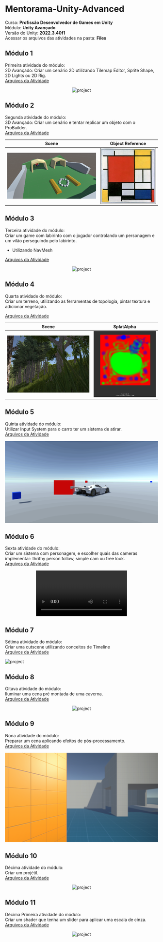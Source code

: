 # Mentorama-Unity-Advanced

Curso: **Profissão Desenvolvedor de Games em Unity**<br/>
Módulo: **Unity Avançado**<br/>
Versão do Unity: **2022.3.40f1**<br/>
Acessar os arquivos das atividades na pasta: **Files**

## Módulo 1

Primeira atividade do módulo:<br/>
2D Avançado: Criar um cenário 2D utilizando Tilemap Editor, Sprite Shape, 2D Lights ou 2D Rig.<br/>
[Arquivos da Atividade](https://github.com/franciscodelgaudio/Mentorama-Unity-Advanced/tree/main/Files/Module1)

<div align="center">
  <img src="/Files/Module1/Game.gif" alt="project"/>
</div>

## Módulo 2

Segunda atividade do módulo:<br/>
3D Avançado: Criar um cenário e tentar replicar um objeto com o ProBuilder.<br/>
[Arquivos da Atividade](https://github.com/franciscodelgaudio/Mentorama-Unity-Advanced/tree/main/Files/Module2)

| Scene | Object Reference |
| :----: | :----: |
| <img src="/Files/Module2/Scene.png" alt="project"/> | <img src="/Files/Module2/Object.png" alt="project"/> |

## Módulo 3

Terceira atividade do módulo:<br/>
Criar um game com labirinto com o jogador controlando um personagem e um vilão perseguindo pelo labirinto.
- Utilizando NavMesh</br>

[Arquivos da Atividade](https://github.com/franciscodelgaudio/Mentorama-Unity-Advanced/tree/main/Files/Module3)

<div align="center">
  <img src="/Files/Module3/Game.gif" alt="project"/>
</div>

## Módulo 4

Quarta atividade do módulo:<br/>
Criar um terreno, utilizando as ferramentas de topologia, pintar textura e adicionar vegetação.<br/>

[Arquivos da Atividade](https://github.com/franciscodelgaudio/Mentorama-Unity-Advanced/tree/main/Files/Module4)

| Scene | SplatAlpha |
| :----: | :----: |
| <img src="/Files/Module4/Game.png" alt="project"/> | <img src="/Files/Module4/SplatAlpha.png" alt="project"/> |

## Módulo 5

Quinta atividade do módulo:<br/>
Utilizar Input System para o carro ter um sistema de atirar.<br/>
[Arquivos da Atividade](https://github.com/franciscodelgaudio/Mentorama-Unity-Advanced/tree/main/Files/Module5)

<div align="center">
  <img src="/Files/Module5/Game.gif" alt="project"/>
</div>

## Módulo 6

Sexta atividade do módulo:<br/>
Criar um sistema com personagem, e escolher quais das cameras implementar: thrithy person follow, simple cam ou free look.<br/>
[Arquivos da Atividade](https://github.com/franciscodelgaudio/Mentorama-Unity-Advanced/tree/main/Files/Module6)

<div align="center">
  <video src="https://github.com/user-attachments/assets/bc1f9255-55a6-4b0d-8a3a-df7bb037e317" alt="project"/>
</div>
  
## Módulo 7

Sétima atividade do módulo:<br/>
Criar uma cutscene utilizando conceitos de Timeline<br/>
[Arquivos da Atividade](https://github.com/franciscodelgaudio/Mentorama-Unity-Advanced/tree/main/Files/Module7)

<img src="/Files/Module7/Game.gif" alt="project"/>

## Módulo 8

Oitava atividade do módulo:<br/>
Iluminar uma cena pré montada de uma caverna.<br/>
[Arquivos da Atividade](https://github.com/franciscodelgaudio/Mentorama-Unity-Advanced/tree/main/Files/Module8)

<div align="center">
  <img src="/Files/Module8/Game.gif" alt="project"/>
</div>

## Módulo 9

Nona atividade do módulo:<br/>
Preparar um cena aplicando efeitos de pós-processamento.<br/>
[Arquivos da Atividade](https://github.com/franciscodelgaudio/Mentorama-Unity-Advanced/tree/main/Files/Module9)

<div align="center">
  <img src="/Files/Module9/Game.png" alt="project"/>
</div>

## Módulo 10

Décima atividade do módulo:<br/>
Criar um projétil.<br/>
[Arquivos da Atividade](https://github.com/franciscodelgaudio/Mentorama-Unity-Advanced/tree/main/Files/Module10)

<div align="center">
  <img src="/Files/Module10/Game.gif" alt="project"/>
</div>

## Módulo 11
Décima Primeira atividade do módulo:<br/>
Criar um shader que tenha um slider para aplicar uma escala de cinza.</br>
[Arquivos da Atividade](https://github.com/franciscodelgaudio/Mentorama-Unity-Advanced/tree/main/Files/Module11)

<div align="center">
  <img src="/Files/Module10/Game.gif" alt="project"/>
</div>

